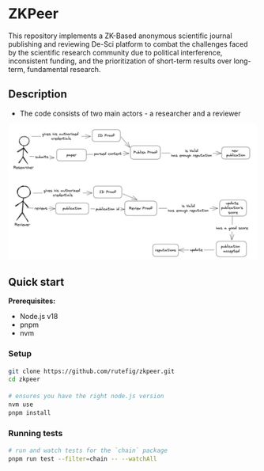 # ZKPeer

This repository implements a ZK-Based anonymous scientific journal publishing and reviewing De-Sci platform to combat the challenges faced by the scientific research community due to political interference, inconsistent funding, and the prioritization of short-term results over long-term, fundamental research.

## Description

- The code consists of two main actors - a researcher and a reviewer

![The Circuits](./images/functions.jpeg)

## Quick start

<!-- The monorepo contains 1 package and 1 app:

- `packages/chain` contains everything related to your app-chain
- `apps/web` contains a demo UI that connects to your locally hosted app-chain sequencer -->

**Prerequisites:**

- Node.js v18
- pnpm
- nvm

<!-- > If you're on windows, please use Docker until we find a more suitable solution to running the `@proto-kit/cli`. 
> Run the following command and then proceed to "Running the sequencer & UI":
>
> `docker run -it --rm -p 3000:3000 -p 8080:8080 -v %cd%:/starter-kit -w /starter-kit gplane/pnpm:node18 bash` -->


### Setup

```zsh
git clone https://github.com/rutefig/zkpeer.git
cd zkpeer

# ensures you have the right node.js version
nvm use
pnpm install
```

<!-- ### Running the sequencer & UI

```zsh
# starts both UI and sequencer locally
pnpm dev

# starts UI only
pnpm dev -- --filter web
# starts sequencer only
pnpm dev -- --filter chain
``` -->

### Running tests
```zsh
# run and watch tests for the `chain` package
pnpm run test --filter=chain -- --watchAll
```

<!-- Navigate to `localhost:3000` to see the example UI, or to `localhost:8080/graphql` to see the GQL interface of the locally running sequencer. -->
